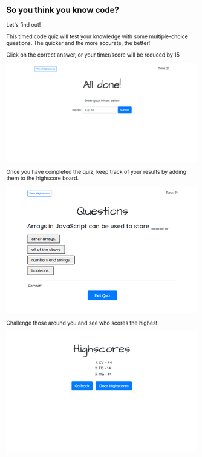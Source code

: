 ## So you think you know code?

Let's find out! 

This timed code quiz will test your knowledge with some multiple-choice questions. The quicker and the more accurate, the better! 

Click on the correct answer, or your timer/score will be reduced by 15

![Sample question](assets/alldone.png)

Once you have completed the quiz, keep track of your results by adding them to the highscore board. 

![Enter your initials](assets/question.png)

Challenge those around you and see who scores the highest.

![Enter your initials](assets/scores.png)
